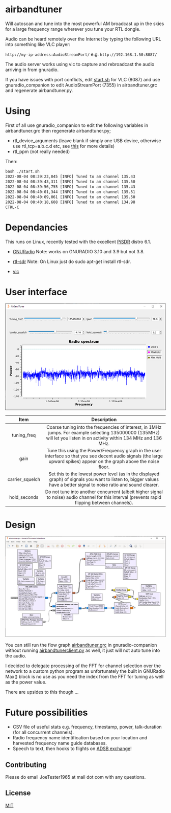 # airbandtuner

Will autoscan and tune into the most powerful AM broadcast up in the skies for a large frequency range wherever you tune your RTL dongle.

Audio can be heard remotely over the Internet by typing the following URL into something like VLC player:

```http://my-ip-address:AudioStreamPort/```  e.g.  ```http://192.168.1.50:8087/```

The audio server works using vlc to capture and rebroadcast the audio arriving in from gnuradio.

If you have issues with port conflicts, edit [start.sh](start.sh) for VLC (8087) and use gnuradio_companion to edit AudioStreamPort (7355) in airbandtuner.grc and regenerate airbandtuner.py.


# Using

First of all use gnuradio_companion to edit the following variables in airbandtuner.grc then regenerate airbandtuner.py;

- rtl_device_arguments  (leave blank if simply one USB device, otherwise use rtl_tcp=a.b.c.d etc, see [this](https://manpages.ubuntu.com/manpages/trusty/man1/rtl_tcp.1.html) for more details)
- rtl_ppm (not really needed)


Then:

```console
bash ./start.sh 
2022-08-04 08:39:23,045 [INFO] Tuned to am channel 135.43
2022-08-04 08:39:43,311 [INFO] Tuned to am channel 135.50
2022-08-04 08:39:56,755 [INFO] Tuned to am channel 135.43
2022-08-04 08:40:01,344 [INFO] Tuned to am channel 135.51
2022-08-04 08:40:09,061 [INFO] Tuned to am channel 135.50
2022-08-04 08:40:18,608 [INFO] Tuned to am channel 134.98
CTRL-C
```

# Dependancies

This runs on Linux, recently tested with the excellent [PiSDR](https://github.com/luigifcruz/pisdr-image) distro 6.1.

* [GNURadio](https://wiki.gnuradio.org/index.php/InstallingGR) Note: works on GNURADIO 3.10 and 3.9 but not 3.8.

* [rtl-sdr](https://www.rtl-sdr.com/rtl-sdr-quick-start-guide/) Note: On Linux just do sudo apt-get install rtl-sdr.

* [vlc](https://www.videolan.org/vlc/)

# User interface

![!](./uiscreenshot.png "")

| Item | Description |
| :-: | :-:|
| tuning_freq | Coarse tuning into the frequencies of interest, in 1MHz jumps. For example selecting 135000000 (135MHz) will let you listen in on activity within 134 MHz and 136 MHz. |
| gain | Tune this using the Power/Frequency graph in the user interface so that you see decent audio signals (the large upward spikes) appear on the graph above the noise floor. |   
| carrier_squelch | Set this to the lowest power level (as in the displayed graph) of signals you want to listen to, bigger values have a better signal to noise ratio and sound clearer. |
| hold_seconds | Do not tune into another concurrent (albeit higher signal to noise) audio channel for this interval (prevents rapid flipping between channels). |  

# Design

![!](./design.png "")

You can still run the flow graph [airbandtuner.grc](https://github.com/JoeTester1965/airbandtuner/blob/main/airbandtuner.grc) in gnuradio-companion without running [airbandtunerclient.py](https://github.com/JoeTester1965/airbandtuner/blob/main/airbandtunerclient.py) as well, it just will not auto tune into the audio. 

I decided to delegate processing of the FFT for channel selection over the network to a custom python program as unfortunately the built in GNURadio Max() block is no use as you need the index from the FFT for tuning as well as the power value. 

There are upsides to this though ...

# Future possibilities

* CSV file of useful stats e.g. frequency, timestamp, power, talk-duration (for all concurrent channels).
* Radio frequency name identification based on your location and harvested frequency name guide databases.
* Speech to text, then hooks to flights on [ADSB exchange](https://globe.adsbexchange.com)!

## Contributing

Please do email JoeTester1965 at mail dot com with any questions.

## License

[MIT](https://choosealicense.com/licenses/mit/)
